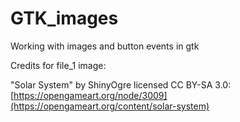 # GTK_images
Working with images and button events in gtk

Credits for file_1 image:

"Solar System" by ShinyOgre licensed CC BY-SA 3.0: [https://opengameart.org/node/3009](https://opengameart.org/content/solar-system)
